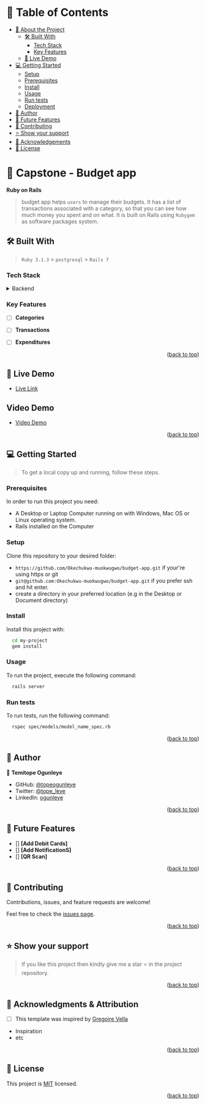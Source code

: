<!-- TABLE OF CONTENTS -->

# 📗 Table of Contents

- [📖 About the Project](#about-project)
  - [🛠 Built With](#built-with)
    - [Tech Stack](#tech-stack)
    - [Key Features](#key-features)
  - [🚀 Live Demo](#live-demo)
- [💻 Getting Started](#getting-started)
  - [Setup](#setup)
  - [Prerequisites](#prerequisites)
  - [Install](#install)
  - [Usage](#usage)
  - [Run tests](#run-tests)
  - [Deployment](#triangular_flag_on_post-deployment)
- [👥 Author](#author)
- [🔭 Future Features](#future-features)
- [🤝 Contributing](#contributing)
- [⭐️ Show your support](#support)
- [🙏 Acknowledgements](#acknowledgements)
- [📝 License](#license)

<!-- PROJECT DESCRIPTION -->

# 📖 Capstone - Budget app <a name="about-project"></a>

**Ruby on Rails**

> budget app helps `users` to manage their budgets. It has a list of transactions associated with a category, so that you can see how much money you spent and on what. It is built on Rails using `Rubygem` as software packages system.

## 🛠 Built With <a name="built-with"></a>

> `Ruby 3.1.3` > `postgresql` > `Rails 7`

### Tech Stack <a name="tech-stack"></a>

<details>
<summary>Backend</summary>
  <ul>
    <li><a href="https://www.rubyonrails.org/">Rails</a></li>
  </ul>
</details>

<!-- Features -->

### Key Features <a name="key-features"></a>

- [ ] **Categories**
- [ ] **Transactions**
- [ ] **Expenditures**


<p align="right">(<a href="#readme-top">back to top</a>)</p>

<!-- LIVE DEMO -->

## 🚀 Live Demo <a name="live-demo"></a>

- [Live Link](https://intense-hamlet-04692.herokuapp.com/)

## Video Demo <a name="video-demo"></a>

- [Video Demo](https://www.loom.com/share/729301318d2d464a92d30a748864040e)

<p align="right">(<a href="#readme-top">back to top</a>)</p>

<!-- GETTING STARTED -->

## 💻 Getting Started <a name="getting-started"></a>

> To get a local copy up and running, follow these steps.

### Prerequisites

In order to run this project you need:

- A Desktop or Laptop Computer running on with Windows, Mac OS or Linux operating system.
- Rails installed on the Computer

### Setup

Clone this repository to your desired folder:

- `https://github.com/Okechukwu-muokwugwo/budget-app.git` if your're using https or git
- `git@github.com:Okechukwu-muokwugwo/budget-app.git` if you prefer ssh and hit enter.
- create a directory in your preferred location (e.g in the Desktop or Document directory)

### Install

Install this project with:

```sh
  cd my-project
  gem install
```

### Usage

To run the project, execute the following command:

```sh
  rails server
```

### Run tests

To run tests, run the following command:

```sh
  rspec spec/models/model_name_spec.rb
```

<p align="right">(<a href="#readme-top">back to top</a>)</p>

<!-- AUTHORS -->

## 👥 Author <a name="author"></a>

👤 **Temitope Ogunleye**

- GitHub: [@topeogunleye](https://github.com/topeogunleye)
- Twitter: [@tope_leye](https://twitter.com/tope_leye)
- LinkedIn: [ogunleye](https://linkedin.com/in/ogunleye)


<p align="right">(<a href="#readme-top">back to top</a>)</p>

<!-- FUTURE FEATURES -->

## 🔭 Future Features <a name="future-features"></a>

- [] **[Add Debit Cards]**
- [] **[Add NotificationS]**
- [] **[QR Scan]**

<p align="right">(<a href="#readme-top">back to top</a>)</p>

<!-- CONTRIBUTING -->

## 🤝 Contributing <a name="contributing"></a>

Contributions, issues, and feature requests are welcome!

Feel free to check the [issues page](https://github.com/topeogunleye/budget-app/issues).

<p align="right">(<a href="#readme-top">back to top</a>)</p>

<!-- SUPPORT -->

## ⭐️ Show your support <a name="support"></a>

> If you like this project then kindly give me a star ⭐️ in the project repository.

<p align="right">(<a href="#readme-top">back to top</a>)</p>

<!-- ACKNOWLEDGEMENTS -->

## 🙏 Acknowledgments & Attribution <a name="acknowledgements"></a>

- [ ] This template was inspired by [Gregoire Vella](https://www.behance.net/gallery/19759151/Snapscan-iOs-design-and-branding?tracking_source=)
- Inspiration
- etc

<p align="right">(<a href="#readme-top">back to top</a>)</p>

<!-- LICENSE -->

## 📝 License <a name="license"></a>

This project is [MIT](./LICENSE) licensed.

<p align="right">(<a href="#readme-top">back to top</a>)</p>
